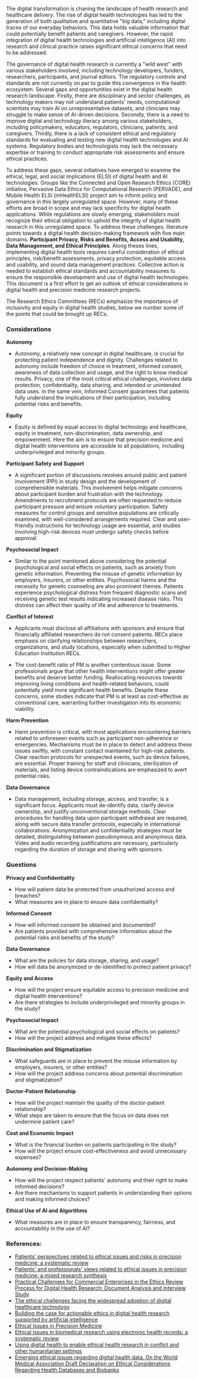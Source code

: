 
The digital transformation is chaning the landscape of health research and healthcare delivery. The rise of digital health technologies has led to the generation of both qualitative and quantitative "big data," including digital traces of our everyday behaviors. This data holds valuable information that could potentially benefit patients and caregivers. However, the rapid integration of digital health technologies and artificial intelligence (AI) into research and clinical practice raises significant ethical concerns that need to be addressed.

The governance of digital health research is currently a "wild west" with various stakeholders involved, including technology developers, funders, researchers, participants, and journal editors. The regulatory controls and standards are not currently on par to guide this convergence in the health ecosystem. Several gaps and opportunities exist in the digital health research landscape. Firstly, there are disciplinary and sector challenges, as technology makers may not understand patients' needs, computational scientists may train AI on unrepresentative datasets, and clinicians may struggle to make sense of AI-driven decisions. Secondly, there is a need to improve digital and technology literacy among various stakeholders, including policymakers, educators, regulators, clinicians, patients, and caregivers. Thirdly, there is a lack of consistent ethical and regulatory standards for evaluating and testing new digital health technologies and AI systems. Regulatory bodies and technologists may lack the necessary expertise or training to conduct appropriate risk assessments and ensure ethical practices. 

To address these gaps, several initiatives have emerged to examine the ethical, legal, and social implications (ELSI) of digital health and AI technologies. Groups like the Connected and Open Research Ethics (CORE) initiative, Pervasive Data Ethics for Computational Research (PERVADE), and Mobile Health ELSI (mHealthELSI) project aim to inform policy and governance in this largely unregulated space. However, many of these efforts are broad in scope and may lack specificity for digital health applications. While regulations are slowly emerging, stakeholders must recognize their ethical obligation to uphold the integrity of digital health research in this unregulated space. To address these challenges, literature points towards a digital health decision-making framework with five main domains: **Participant Privacy, Risks and Benefits, Access and Usability, Data Management, and Ethical Principles**. Along theses lines, implementing digital health tools requires careful consideration of ethical principles, risk/benefit assessments, privacy protection, equitable access and usability, and sound data management practices. Collective action is needed to establish ethical standards and accountability measures to ensure the responsible development and use of digital health technologies. This document is a first effort to get an outlook of ethical considerations in digital health and precision medicine research projects.


The Research Ethics Committees (RECs) emphasize the importance of inclusivity and equity in digital health studies, below we number some of the points that could be brought up RECs.

### Considerations

**Autonomy**

- Autonomy, a relatively new concept in digital healthcare, is crucial for protecting patient independence and dignity. Challenges related to autonomy include freedom of choice in treatment, informed consent, awareness of data collection and usage, and the right to know medical results. Privacy, one of the most critical ethical challenges, involves data protection, confidentiality, data sharing, and intended or unintended data uses. In the same vein, Informed Consent guarantees that patients fully understand the implications of their participation, including potential risks and benefits.

**Equity** 

- Equity is defined by equal access to digital technology and healthcare, equity in treatment, non-discrimination, data ownership, and empowerment. Here the aim is to ensure that precision medicine and digital health interventions are accessible to all populations, including underprivileged and minority groups.

**Participant Safety and Support**

- A significant portion of discussions revolves around public and patient involvement (PPI) in study design and the development of comprehensible materials. This involvement helps mitigate concerns about participant burden and frustration with the technology. Amendments to recruitment protocols are often requested to reduce participant pressure and ensure voluntary participation. Safety measures for control groups and sensitive populations are critically examined, with well-considered arrangements required. Clear and user-friendly instructions for technology usage are essential, and studies involving high-risk devices must undergo safety checks before approval.


**Psychosocial Impact**

- Similar to the point mentioned above considering the potential psychological and social effects on patients, such as anxiety from genetic information. Preventing the misuse of genetic information by employers, insurers, or other entities. Psychosocial harms and the necessity for genetic counseling are also prominent themes. Patients experience psychological distress from frequent diagnostic scans and receiving genetic test results indicating increased disease risks. This distress can affect their quality of life and adherence to treatments. 

**Conflict of Interest**

- Applicants must disclose all affiliations with sponsors and ensure that financially affiliated researchers do not consent patients. RECs place emphasis on clarifying relationships between researchers, organizations, and study locations, especially when submitted to Higher Education Institution RECs.

- The cost-benefit ratio of PM is another contentious issue. Some professionals argue that other health interventions might offer greater
benefits and deserve better funding. Reallocating resources towards improving living conditions and health-related behaviors, could potentially yield more significant health benefits. Despite these concerns, some studies indicate that PM is at least as cost-effective as conventional care, warranting further investigation into its economic viability.

**Harm Prevention**

- Harm prevention is critical, with most applications encountering barriers related to unforeseen events such as participant non-adherence or emergencies. Mechanisms must be in place to detect and address these issues swiftly, with constant contact maintained for high-risk patients. Clear reaction protocols for unexpected events, such as device failures, are essential. Proper training for staff and clinicians, sterilization of materials, and listing device contraindications are emphasized to avert potential risks.

**Data Governance**

- Data management, including storage, access, and transfer, is a significant focus. Applicants must de-identify data, clarify device ownership, and justify unconventional storage methods. Clear procedures for handling data upon participant withdrawal are required, along with secure data transfer protocols, especially in international collaborations. Anonymization and confidentiality strategies must be detailed, distinguishing between pseudonymous and anonymous data. Video and audio recording justifications are necessary, particularly regarding the duration of storage and sharing with sponsors.


### Questions

**Privacy and Confidentiality**

-   How will patient data be protected from unauthorized access and
    breaches?
-   What measures are in place to ensure data confidentiality?

**Informed Consent**

-   How will informed consent be obtained and documented?
-   Are patients provided with comprehensive information about the potential risks and benefits of the study?

**Data Governance**

-   What are the policies for data storage, sharing, and usage?
-   How will data be anonymized or de-identified to protect patient privacy?

**Equity and Access**

-   How will the project ensure equitable access to precision medicine and digital health interventions?
-   Are there strategies to include underprivileged and minority groups in the study?

**Psychosocial Impact**

-   What are the potential psychological and social effects on patients?
-   How will the project address and mitigate these effects?

**Discrimination and Stigmatization**

-   What safeguards are in place to prevent the misuse information by employers, insurers, or other entities?
-   How will the project address concerns about potential discrimination and stigmatization?

**Doctor-Patient Relationship**

-   How will the project maintain the quality of the doctor-patient relationship?
-   What steps are taken to ensure that the focus on data does not undermine patient care?

**Cost and Economic Impact**

-   What is the financial burden on patients participating in the study?
-   How will the project ensure cost-effectiveness and avoid unnecessary expenses?

**Autonomy and Decision-Making**

-   How will the project respect patients' autonomy and their right to make informed decisions?
-   Are there mechanisms to support patients in understanding their options and making informed choices?

**Ethical Use of AI and Algorithms**

-   What measures are in place to ensure transparency, fairness, and accountability in the use of AI?



### References:

- [Patients' perspectives related to ethical issues and risks in precision medicine: a systematic review](https://www.ncbi.nlm.nih.gov/pmc/articles/PMC10310545/)
- [Patients' and professionals' views related to ethical issues in precision medicine: a mixed research synthesis](https://bmcmedethics.biomedcentral.com/articles/10.1186/s12910-021-00682-8)
- [Practical Challenges for Commercial Enterprises in the Ethics Review Process for Digital Health Research: Document Analysis and Interview Study](https://www.medrxiv.org/content/10.1101/2024.01.28.24301885v1.full)
- [The ethical challenges facing the widespread adoption of digital healthcare technology](https://www.ncbi.nlm.nih.gov/pmc/articles/PMC7612237)
- [Building the case for actionable ethics in digital health research supported by artificial intelligence](https://www.ncbi.nlm.nih.gov/pmc/articles/PMC6636063/)
- [Ethical Issues in Precision Medicine](https://bioethics.pitt.edu/sites/default/files/MesserSlides/2020/LSParker%20-%20Ethical%20Issues%20in%20Precision%20Medicine%20-%202020.pdf)
- [Ethical issues in biomedical research using electronic health records: a systematic review](https://www.ncbi.nlm.nih.gov/pmc/articles/PMC8214390)
- [Using digital health to enable ethical health research in conflict and other humanitarian settings](https://conflictandhealth.biomedcentral.com/articles/10.1186/s13031-018-0163-z)
- [Emerging ethical issues regarding digital health data. On the World Medical Association Draft Declaration on Ethical Considerations Regarding Health Databases and Biobanks](https://www.ncbi.nlm.nih.gov/pmc/articles/PMC4856186)


